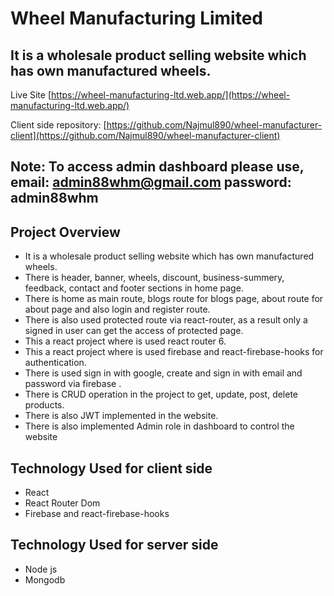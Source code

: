# Wheel Manufacturing Limited

## It is a wholesale product selling website which has own manufactured wheels.

Live Site [https://wheel-manufacturing-ltd.web.app/](https://wheel-manufacturing-ltd.web.app/)

Client side repository: [https://github.com/Najmul890/wheel-manufacturer-client](https://github.com/Najmul890/wheel-manufacturer-client)

## Note: To access admin dashboard please use, email: admin88whm@gmail.com  password: admin88whm

## Project Overview
  - It is a wholesale product selling website which has own manufactured wheels.
  - There is header, banner, wheels, discount, business-summery, feedback, contact and footer sections in home page.
  - There is home as main route, blogs route for blogs page, about route for about page and also login and register route.
  - There is also used protected route via react-router, as a result only a signed in user can get the access of protected  page. 
  - This a react project where is used react router 6.
  - This a react project where is used firebase and react-firebase-hooks for authentication.
  - There is used sign in with google, create and sign in with email and password via firebase .
  - There is CRUD operation in the project to get, update, post, delete products.
  - There is also JWT implemented in the website.
  - There is also implemented Admin role in dashboard to control the website
 

## Technology Used for client side
  - React
  - React Router Dom
  - Firebase and react-firebase-hooks

## Technology Used for server side
 - Node js
 - Mongodb
